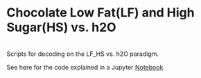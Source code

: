 # Chocolate Low Fat(LF) and High Sugar(HS) vs. h2O  
<br>
Scripts for decoding on the LF_HS vs. h2O paradigm.<br>

See here for the code explained in a Jupyter [Notebook](https://github.com/niblunc/ChocolateData/blob/master/data_ana/SVM_Decoding/LF_HS_vs_h2O/Choco_SVM_with_ANOVA.ipynb)
